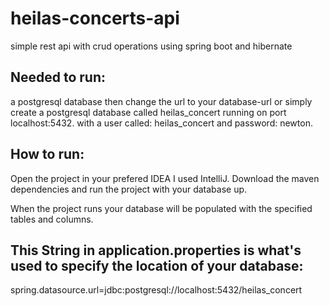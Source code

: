 # heilas-concerts-api
simple rest api with crud operations using spring boot and hibernate

## Needed to run:
a postgresql database then change the url to your database-url or simply create a postgresql database called heilas_concert running on port localhost:5432. with a user called: heilas_concert and password: newton.

## How to run:
Open the project in your prefered IDEA I used IntelliJ.
Download the maven dependencies and run the project with your database up.

When the project runs your database will be populated with the specified tables and columns.

## This String in application.properties is what's used to specify the location of your database:
spring.datasource.url=jdbc:postgresql://localhost:5432/heilas_concert
